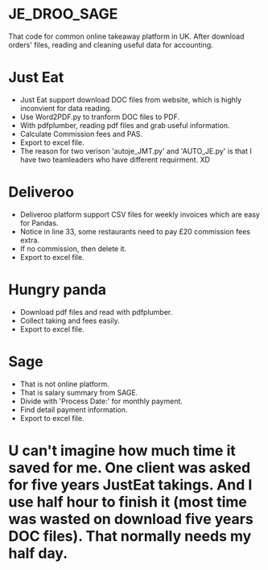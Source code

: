 # JE_DROO_SAGE
That code for common online takeaway platform in UK. After download orders' files, reading and cleaning useful data for accounting.

# Just Eat
* Just Eat support download DOC files from website, which is highly inconvient for data reading.
* Use Word2PDF.py to tranform DOC files to PDF.
* With pdfplumber, reading pdf files and grab useful information.
* Calculate Commission fees and PAS.
* Export to excel file.
* The reason for two verison 'autoje_JMT.py' and 'AUTO_JE.py' is that I have two teamleaders who have different requirment. XD
  
# Deliveroo
* Deliveroo platform support CSV files for weekly invoices which are easy for Pandas.
* Notice in line 33, some restaurants need to pay £20 commission fees extra.
* If no commission, then delete it.
* Export to excel file.

# Hungry panda
* Download pdf files and read with pdfplumber.
* Collect taking and fees easily.
* Export to excel file.

# Sage
* That is not online platform.
* That is salary summary from SAGE.
* Divide with 'Process Date:' for monthly payment.
* Find detail payment information.
* Export to excel file.

# U can't imagine how much time it saved for me. One client was asked for five years JustEat takings. And I use half hour to finish it (most time was wasted on download five years DOC files). That normally needs my half day.
